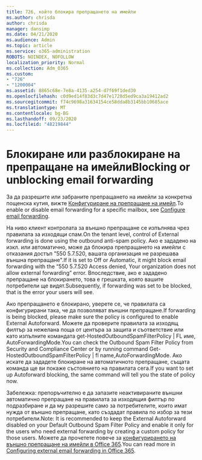 ```yaml
---
title: 726, който блокира препращането на имейли
ms.author: chrisda
author: chrisda
manager: dansimp
ms.date: 04/21/2020
ms.audience: Admin
ms.topic: article
ms.service: o365-administration
ROBOTS: NOINDEX, NOFOLLOW
localization_priority: Normal
ms.collection: Adm_O365
ms.custom:
- "726"
- "1200004"
ms.assetid: 8865c68e-7e8a-4135-a254-d7f69f1ded30
ms.openlocfilehash: c0d9ed14f83d3c7d47e1728d5ed9ca3a19412ad2
ms.sourcegitcommit: f74c9698a31634154ce58dda8b3145bb10685ace
ms.translationtype: MT
ms.contentlocale: bg-BG
ms.lasthandoff: 09/23/2020
ms.locfileid: "48219844"
---
```

# <a name="blocking-or-unblocking-email-forwarding"></a><span data-ttu-id="5b4cc-102">Блокиране или разблокиране на препращане на имейли</span><span class="sxs-lookup"><span data-stu-id="5b4cc-102">Blocking or unblocking email forwarding</span></span>

<span data-ttu-id="5b4cc-103">За да разрешите или забраните препращането на имейли за конкретна пощенска кутия, вижте [Конфигуриране на препращане на имейл](https://docs.microsoft.com/microsoft-365/admin/email/configure-email-forwarding).</span><span class="sxs-lookup"><span data-stu-id="5b4cc-103">To enable or disable email forwarding for a specific mailbox, see [Configure email forwarding](https://docs.microsoft.com/microsoft-365/admin/email/configure-email-forwarding).</span></span>

<span data-ttu-id="5b4cc-104">На ниво клиент контролата за външно препращане се изпълнява чрез правилата за изходящи спам.</span><span class="sxs-lookup"><span data-stu-id="5b4cc-104">On the tenant level, control of External forwarding is done using the outbound anti-spam policy.</span></span> <span data-ttu-id="5b4cc-105">Ако е зададено на изкл. или автоматично, може да блокира препращането на имейли с отказания достъп "550 5.7.520, вашата организация не разрешава външна препращане".</span><span class="sxs-lookup"><span data-stu-id="5b4cc-105">If it is set to Off or Automatic, it might block email forwarding with the “550 5.7.520 Access denied, Your organization does not allow external forwarding” error.</span></span> <span data-ttu-id="5b4cc-106">Впоследствие, ако е зададено препращане на блокирането, това е грешката, която вашите потребители ще видят.</span><span class="sxs-lookup"><span data-stu-id="5b4cc-106">Subsequently, if forwarding was set to be blocked, that is the error your users will see.</span></span>

<span data-ttu-id="5b4cc-107">Ако препращането е блокирано, уверете се, че правилата са конфигурирани така, че да позволяват външни препращане.</span><span class="sxs-lookup"><span data-stu-id="5b4cc-107">If forwarding is being blocked, please make sure the policy is configured to enable External Autoforward.</span></span> <span data-ttu-id="5b4cc-108">Можете да проверите правилата за изходящ филтър за нежелана поща от центъра за защита и съответствие или като изпълните командата get-HostedOutboundSpamFilterPolicy | FL име, AutoForwardingMode.</span><span class="sxs-lookup"><span data-stu-id="5b4cc-108">You can check the Outbound Spam Filter Policy from Security and Compliance Center or by running command Get-HostedOutboundSpamFilterPolicy | fl name,AutoForwardingMode.</span></span> <span data-ttu-id="5b4cc-109">Ако искате да зададете блокиране на автоматичното препращане, същата команда ще ви покаже състоянието на правилата сега.</span><span class="sxs-lookup"><span data-stu-id="5b4cc-109">If you want to set up Autoforward blocking, the same command will tell you the state of policy now.</span></span>

<span data-ttu-id="5b4cc-110">Забележка: препоръчително е да запазите неактивираните външни автоматично препращане на правилата за изходящия филтър по подразбиране и да му разрешите само за потребителите, които имат нужда от външно препращане, като създадат правила по избор за тези потребители.</span><span class="sxs-lookup"><span data-stu-id="5b4cc-110">Note: It is recommended to keep the External Autoforward disabled on your Default Outbound Spam Filter Policy and enable it only for the users who need external forwarding by creating a custom policy for those users.</span></span> <span data-ttu-id="5b4cc-111">Можете да прочетете повече за [конфигурирането на външно препращане на имейли в Office 365](https://docs.microsoft.com/microsoft-365/security/office-365-security/external-email-forwarding).</span><span class="sxs-lookup"><span data-stu-id="5b4cc-111">You can read more in [Configuring external email forwarding in Office 365](https://docs.microsoft.com/microsoft-365/security/office-365-security/external-email-forwarding).</span></span>